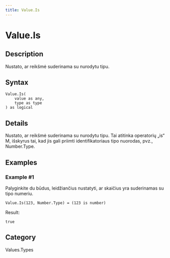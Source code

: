 ```yaml
---
title: Value.Is
---
```


# Value.Is


## Description

Nustato, ar reikšmė suderinama su nurodytu tipu.


## Syntax

```powerquery
Value.Is(
    value as any,
    type as type
) as logical
```


## Details

Nustato, ar reikšmė suderinama su nurodytu tipu. Tai atitinka operatorių „is“ M, išskyrus tai, kad jis gali priimti identifikatoriaus tipo nuorodas, pvz., Number.Type.


## Examples

### Example #1 
Palyginkite du būdus, leidžiančius nustatyti, ar skaičius yra suderinamas su tipo numeriu.
```powerquery
Value.Is(123, Number.Type) = (123 is number)
```

Result: 
```powerquery
true
```




## Category
Values.Types
